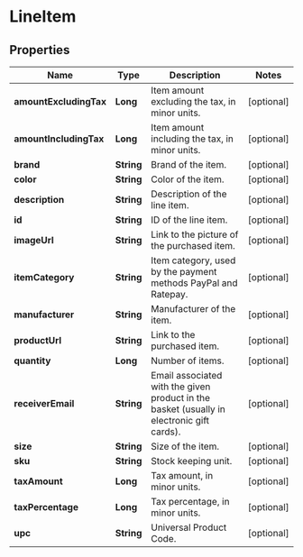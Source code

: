 

# LineItem


## Properties

| Name | Type | Description | Notes |
|------------ | ------------- | ------------- | -------------|
|**amountExcludingTax** | **Long** | Item amount excluding the tax, in minor units. |  [optional] |
|**amountIncludingTax** | **Long** | Item amount including the tax, in minor units. |  [optional] |
|**brand** | **String** | Brand of the item. |  [optional] |
|**color** | **String** | Color of the item. |  [optional] |
|**description** | **String** | Description of the line item. |  [optional] |
|**id** | **String** | ID of the line item. |  [optional] |
|**imageUrl** | **String** | Link to the picture of the purchased item. |  [optional] |
|**itemCategory** | **String** | Item category, used by the payment methods PayPal and Ratepay. |  [optional] |
|**manufacturer** | **String** | Manufacturer of the item. |  [optional] |
|**productUrl** | **String** | Link to the purchased item. |  [optional] |
|**quantity** | **Long** | Number of items. |  [optional] |
|**receiverEmail** | **String** | Email associated with the given product in the basket (usually in electronic gift cards). |  [optional] |
|**size** | **String** | Size of the item. |  [optional] |
|**sku** | **String** | Stock keeping unit. |  [optional] |
|**taxAmount** | **Long** | Tax amount, in minor units. |  [optional] |
|**taxPercentage** | **Long** | Tax percentage, in minor units. |  [optional] |
|**upc** | **String** | Universal Product Code. |  [optional] |



